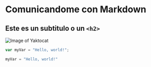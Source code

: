# Comunicandome con Markdown 
## Este es un subtitulo o un `<h2>`
![Image of Yaktocat](https://octodex.github.com/images/yaktocat.png)
``` javascript
var myVar = "Hello, world!";
```

``` python
myVar = "Hello, world!"
```
